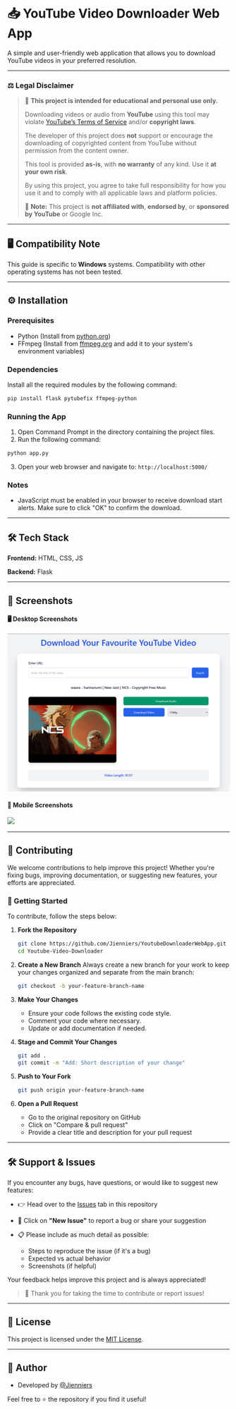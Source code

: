 # 📥 YouTube Video Downloader Web App

A simple and user-friendly web application that allows you to download YouTube videos in your preferred resolution.

---

### ⚖️ Legal Disclaimer

> 🚫 **This project is intended for educational and personal use only.**
>
> Downloading videos or audio from **YouTube** using this tool may violate [YouTube’s Terms of Service](https://www.youtube.com/t/terms) and/or **copyright laws**.
>
> The developer of this project does **not** support or encourage the downloading of copyrighted content from YouTube without permission from the content owner.
>
> This tool is provided **as-is**, with **no warranty** of any kind. Use it **at your own risk**.
>
> By using this project, you agree to take full responsibility for how you use it and to comply with all applicable laws and platform policies.
>
> 📌 **Note:** This project is **not affiliated with**, **endorsed by**, or **sponsored by YouTube** or Google Inc.

---

## 🖥️ Compatibility Note

This guide is specific to **Windows** systems. Compatibility with other operating systems has not been tested.

---

## ⚙️ Installation

### Prerequisites

* Python (Install from [python.org](https://www.python.org/downloads/))
* FFmpeg (Install from [ffmpeg.org](https://ffmpeg.org/download.html) and add it to your system's environment variables)

### Dependencies

Install all the required modules by the following command:

```bash
pip install flask pytubefix ffmpeg-python
```

### Running the App

1. Open Command Prompt in the directory containing the project files.
2. Run the following command:

```bash
python app.py
```

3. Open your web browser and navigate to: `http://localhost:5000/`

### Notes

* JavaScript must be enabled in your browser to receive download start alerts. Make sure to click "OK" to confirm the download.

---

## 🛠️ Tech Stack

**Frontend:** HTML, CSS, JS

**Backend:** Flask

---

## 📸 Screenshots

#### 🖥️ Desktop Screenshots

![App Screenshot](https://github.com/Jienniers/YoutubeDownloaderWebApp/blob/main/screenshots/Screenshot1.png)

#### 📱 Mobile Screenshots

<img src="https://github.com/Jienniers/YoutubeDownloaderWebApp/blob/main/screenshots/mobileScreenshot.jpeg?raw=true" width="300" />


---

## 🤝 Contributing

We welcome contributions to help improve this project! Whether you're fixing bugs, improving documentation, or suggesting new features, your efforts are appreciated.

### 🚀 Getting Started

To contribute, follow the steps below:

1. **Fork the Repository**

   ```bash
   git clone https://github.com/Jienniers/YoutubeDownloaderWebApp.git
   cd Youtube-Video-Downloader
   ```

2. **Create a New Branch**
   Always create a new branch for your work to keep your changes organized and separate from the main branch:

   ```bash
   git checkout -b your-feature-branch-name
   ```

3. **Make Your Changes**

   * Ensure your code follows the existing code style.
   * Comment your code where necessary.
   * Update or add documentation if needed.

4. **Stage and Commit Your Changes**

   ```bash
   git add .
   git commit -m "Add: Short description of your change"
   ```

5. **Push to Your Fork**

   ```bash
   git push origin your-feature-branch-name
   ```

6. **Open a Pull Request**

   * Go to the original repository on GitHub
   * Click on "Compare & pull request"
   * Provide a clear title and description for your pull request

---


## 🛠️ Support & Issues

If you encounter any bugs, have questions, or would like to suggest new features:

* 👉 Head over to the [Issues](../../issues) tab in this repository
* 🐛 Click on **"New Issue"** to report a bug or share your suggestion
* 📋 Please include as much detail as possible:

  * Steps to reproduce the issue (if it's a bug)
  * Expected vs actual behavior
  * Screenshots (if helpful)

Your feedback helps improve this project and is always appreciated!

> 🙏 Thank you for taking the time to contribute or report issues!

---

## 📄 License

This project is licensed under the [MIT License](LICENSE).

---

## 👤 Author

* Developed by [@Jienniers](https://github.com/Jienniers)


Feel free to ⭐ the repository if you find it useful!